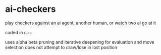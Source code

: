 # ai-checkers
play checkers against an ai agent, another human, or watch two ai go at it

coded in c++ 

uses alpha beta pruning and iterative deepening for evaluation and move selection
does not attempt to draw/lose in lost position
